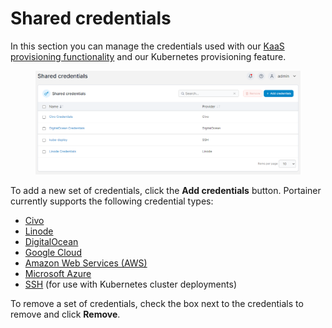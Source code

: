 # Shared credentials

In this section you can manage the credentials used with our [KaaS provisioning functionality](../../environments/add/kaas/) and our Kubernetes provisioning feature.

<figure><img src="../../../.gitbook/assets/2.18-settings-sharedcreds.png" alt=""><figcaption></figcaption></figure>

To add a new set of credentials, click the **Add credentials** button. Portainer currently supports the following credential types:

* [Civo](civo.md)
* [Linode](linode.md)
* [DigitalOcean](digitalocean.md)
* [Google Cloud](gke.md)
* [Amazon Web Services (AWS)](eks.md)
* [Microsoft Azure](aks.md)
* [SSH](ssh.md) (for use with Kubernetes cluster deployments)

To remove a set of credentials, check the box next to the credentials to remove and click **Remove**.
